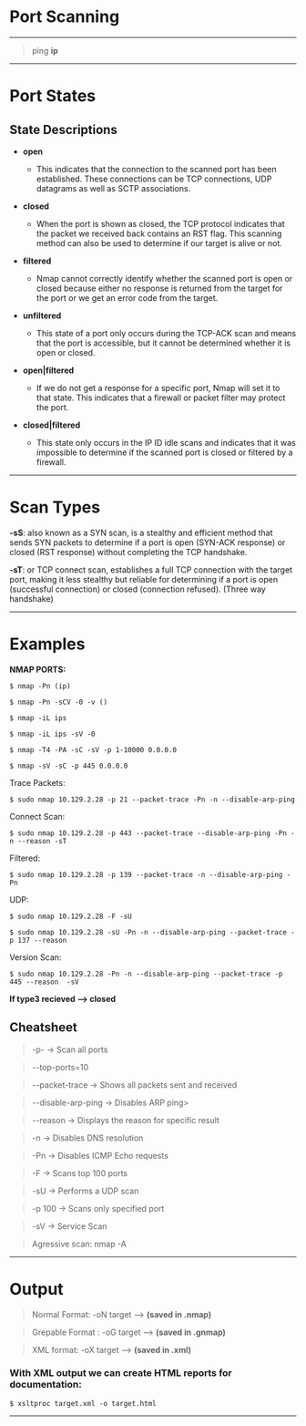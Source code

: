 # Port Scanning

--------------------------------------------------------------------

> ping **ip**

--------------------------------------------------------------------

# Port States

## State Descriptions

- **open**
  - This indicates that the connection to the scanned port has been established. These connections can be TCP connections, UDP datagrams as well as SCTP associations.

- **closed**
  - When the port is shown as closed, the TCP protocol indicates that the packet we received back contains an RST flag. This scanning method can also be used to determine if our target is alive or not.

- **filtered**
  - Nmap cannot correctly identify whether the scanned port is open or closed because either no response is returned from the target for the port or we get an error code from the target.

- **unfiltered**
  - This state of a port only occurs during the TCP-ACK scan and means that the port is accessible, but it cannot be determined whether it is open or closed.

- **open|filtered**
  - If we do not get a response for a specific port, Nmap will set it to that state. This indicates that a firewall or packet filter may protect the port.

- **closed|filtered**
  - This state only occurs in the IP ID idle scans and indicates that it was impossible to determine if the scanned port is closed or filtered by a firewall.

--------------------------------------------------------------------

# Scan Types

**-sS**: also known as a SYN scan, is a stealthy and efficient method that sends SYN packets to determine if a port is open (SYN-ACK response) or closed (RST response) without completing the TCP handshake.

**-sT**: or TCP connect scan, establishes a full TCP connection with the target port, making it less stealthy but reliable for determining if a port is open (successful connection) or closed (connection refused). (Three way handshake)




--------------------------------------------------------------------
# Examples

**NMAP PORTS:**
```shell-session
$ nmap -Pn (ip)

$ nmap -Pn -sCV -0 -v ()

$ nmap -iL ips

$ nmap -iL ips -sV -0

$ nmap -T4 -PA -sC -sV -p 1-10000 0.0.0.0

$ nmap -sV -sC -p 445 0.0.0.0
```
Trace Packets:
```shell-session
$ sudo nmap 10.129.2.28 -p 21 --packet-trace -Pn -n --disable-arp-ping
```
Connect Scan:
```shell-session
$ sudo nmap 10.129.2.28 -p 443 --packet-trace --disable-arp-ping -Pn -n --reason -sT 
```
Filtered:
```shell-session
$ sudo nmap 10.129.2.28 -p 139 --packet-trace -n --disable-arp-ping -Pn
```
UDP: 
```shell-session
$ sudo nmap 10.129.2.28 -F -sU
```
```shell-session
$ sudo nmap 10.129.2.28 -sU -Pn -n --disable-arp-ping --packet-trace -p 137 --reason 
```

Version Scan:
```shell-session
$ sudo nmap 10.129.2.28 -Pn -n --disable-arp-ping --packet-trace -p 445 --reason  -sV
```

**If type3 recieved --> closed**

## Cheatsheet

> -p- -> Scan all ports

> --top-ports=10 
 
> --packet-trace -> Shows all packets sent and received

> --disable-arp-ping -> Disables ARP ping>

> --reason -> Displays the reason for specific result

> -n -> Disables DNS resolution

>-Pn -> Disables ICMP Echo requests

> -F -> Scans top 100 ports

> -sU -> Performs a UDP scan

> -p 100 -> Scans only specified port

>-sV -> Service Scan

> Agressive scan: nmap -A
--------------------------------------------------------------------


# Output

> Normal Format: -oN target   --> **(saved in .nmap)**

> Grepable Format : -oG target  --> **(saved in .gnmap)**

> XML format: -oX target  --> **(saved in .xml)**

### With XML output we can create HTML reports for documentation:

```shell-session
$ xsltproc target.xml -o target.html
```

--------------------------------------------------------------------